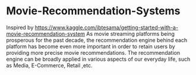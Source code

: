 # Movie-Recommendation-Systems
Inspired by https://www.kaggle.com/ibtesama/getting-started-with-a-movie-recommendation-system As movie streaming platforms being prosperous for the past decade, the recommendation engine behind each platform has become even more important in order to retain users by providing more precise movie recommendations. The recommendation engine can be broadly applied in various aspects of our everyday life, such as Media, E-Commerce, Retail ,etc. 
